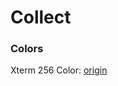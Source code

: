 # Collect

### Colors

Xterm 256 Color: [origin](https://upload.wikimedia.org/wikipedia/en/1/15/Xterm_256color_chart.svg)

